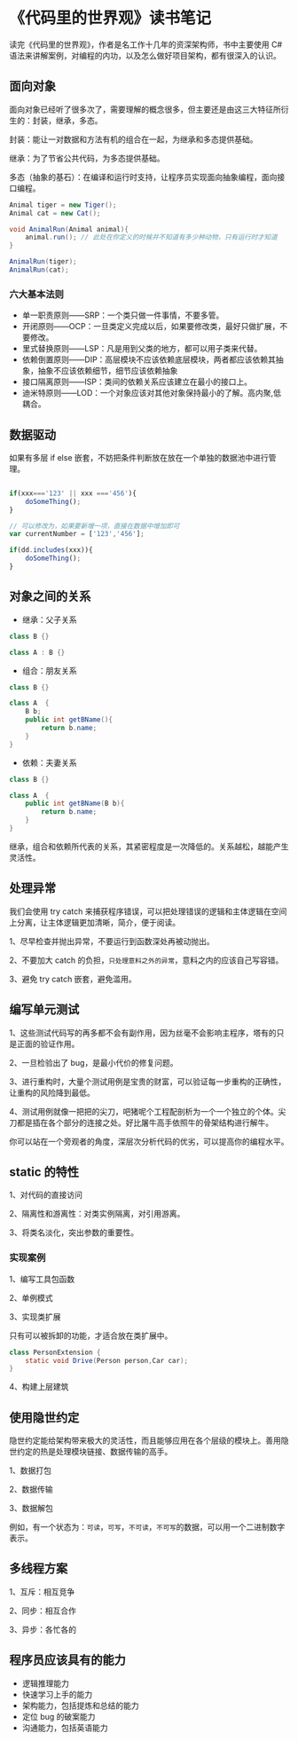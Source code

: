 # 《代码里的世界观》读书笔记

读完《代码里的世界观》，作者是名工作十几年的资深架构师，书中主要使用 C# 语法来讲解案例，对编程的内功，以及怎么做好项目架构，都有很深入的认识。

## 面向对象

面向对象已经听了很多次了，需要理解的概念很多，但主要还是由这三大特征所衍生的：封装，继承，多态。

封装：能让一对数据和方法有机的组合在一起，为继承和多态提供基础。

继承：为了节省公共代码，为多态提供基础。

多态（抽象的基石）：在编译和运行时支持，让程序员实现面向抽象编程，面向接口编程。

``` java
Animal tiger = new Tiger();
Animal cat = new Cat();

void AnimalRun(Animal animal){
    animal.run(); // 此处在你定义的时候并不知道有多少种动物，只有运行时才知道
}

AnimalRun(tiger);
AnimalRun(cat);
```

### 六大基本法则

* 单一职责原则——SRP：一个类只做一件事情，不要多管。
* 开闭原则——OCP：一旦类定义完成以后，如果要修改类，最好只做扩展，不要修改。
* 里式替换原则——LSP：凡是用到父类的地方，都可以用子类来代替。
* 依赖倒置原则——DIP：高层模块不应该依赖底层模块，两者都应该依赖其抽象，抽象不应该依赖细节，细节应该依赖抽象
* 接口隔离原则——ISP：类间的依赖关系应该建立在最小的接口上。
* 迪米特原则——LOD：一个对象应该对其他对象保持最小的了解。高内聚,低耦合。

## 数据驱动

如果有多层 if else 嵌套，不妨把条件判断放在放在一个单独的数据池中进行管理。

```js

if(xxx==='123' || xxx ==='456'){
    doSomeThing();
}

// 可以修改为，如果要新增一项，直接在数据中增加即可
var currentNumber = ['123','456'];

if(dd.includes(xxx)){
    doSomeThing();
}

```

## 对象之间的关系

* 继承：父子关系

```java
class B {}

class A : B {}
```

* 组合：朋友关系

```java
class B {}

class A  {
    B b;
    public int getBName(){
        return b.name;
    }
}
```

* 依赖：夫妻关系

```java
class B {}

class A  {
    public int getBName(B b){
        return b.name;
    }
}

```

继承，组合和依赖所代表的关系，其紧密程度是一次降低的。关系越松，越能产生灵活性。

## 处理异常

我们会使用 try catch 来捕获程序错误，可以把处理错误的逻辑和主体逻辑在空间上分离，让主体逻辑更加清晰，简介，便于阅读。

1、尽早检查并抛出异常，不要运行到函数深处再被动抛出。

2、不要加大 catch 的负担，`只处理意料之外的异常`，意料之内的应该自己写容错。

3、避免 try catch 嵌套，避免滥用。

## 编写单元测试

1、这些测试代码写的再多都不会有副作用，因为丝毫不会影响主程序，塔有的只是正面的验证作用。

2、一旦检验出了 bug，是最小代价的修复问题。

3、进行重构时，大量个测试用例是宝贵的财富，可以验证每一步重构的正确性，让重构的风险降到最低。

4、测试用例就像一把把的尖刀，吧猪呢个工程配剖析为一个一个独立的个体。尖刀都是插在各个部分的连接之处。好比屠牛高手依照牛的骨架结构进行解牛。

你可以站在一个旁观者的角度，深层次分析代码的优劣，可以提高你的编程水平。

## static 的特性

1、对代码的直接访问

2、隔离性和游离性：对类实例隔离，对引用游离。

3、将类名淡化，突出参数的重要性。

### 实现案例

1、编写工具包函数

2、单例模式

3、实现类扩展

只有可以被拆卸的功能，才适合放在类扩展中。

``` java
class PersonExtension {
    static void Drive(Person person,Car car);
}
```

4、构建上层建筑

## 使用隐世约定

隐世约定能给架构带来极大的灵活性，而且能够应用在各个层级的模块上。善用隐世约定的热是处理模块链接、数据传输的高手。

1、数据打包

2、数据传输

3、数据解包

例如，有一个状态为：`可读`，`可写`，`不可读`，`不可写`的数据，可以用一个二进制数字表示。

## 多线程方案

1、互斥：相互竞争

2、同步：相互合作

3、异步：各忙各的

## 程序员应该具有的能力

* 逻辑推理能力
* 快速学习上手的能力
* 架构能力，包括提炼和总结的能力
* 定位 bug 的破案能力
* 沟通能力，包括英语能力
